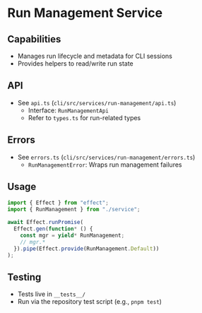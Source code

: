 # Run Management Service

## Capabilities
- Manages run lifecycle and metadata for CLI sessions
- Provides helpers to read/write run state

## API
- See `api.ts` (`cli/src/services/run-management/api.ts`)
  - Interface: `RunManagementApi`
  - Refer to `types.ts` for run-related types

## Errors
- See `errors.ts` (`cli/src/services/run-management/errors.ts`)
  - `RunManagementError`: Wraps run management failures

## Usage
```ts
import { Effect } from "effect";
import { RunManagement } from "./service";

await Effect.runPromise(
  Effect.gen(function* () {
    const mgr = yield* RunManagement;
    // mgr.*
  }).pipe(Effect.provide(RunManagement.Default))
);
```

## Testing
- Tests live in `__tests__/`
- Run via the repository test script (e.g., `pnpm test`)

